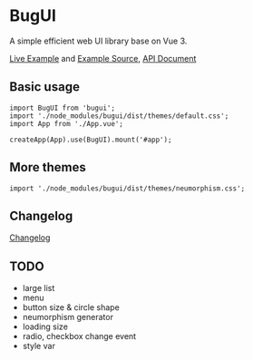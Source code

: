 # BugUI

A simple efficient web UI library base on Vue 3.

[Live Example](https://lgyin.github.io/bugui)
and
[Example Source](https://github.com/lgyin/bugui/blob/main/App.vue), [API Document](https://github.com/lgyin/bugui/blob/main/api.md)


## Basic usage
```
import BugUI from 'bugui';
import './node_modules/bugui/dist/themes/default.css';
import App from './App.vue';

createApp(App).use(BugUI).mount('#app');
```

## More themes
```
import './node_modules/bugui/dist/themes/neumorphism.css';
```

## Changelog
[Changelog](https://github.com/lgyin/bugui/blob/main/CHANGELOG.md)

## TODO
- large list
- menu
- button size & circle shape
- neumorphism generator
- loading size
- radio, checkbox change event
- style var
